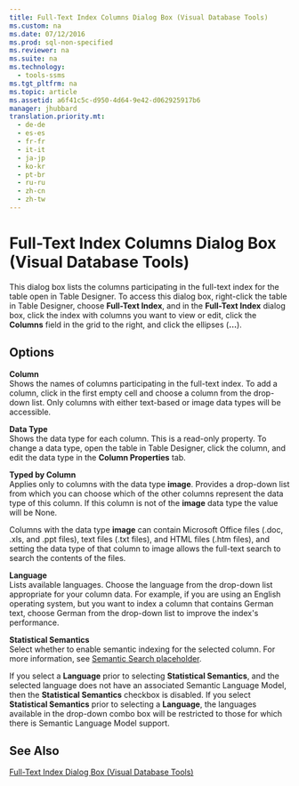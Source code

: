 ```yaml
---
title: Full-Text Index Columns Dialog Box (Visual Database Tools)
ms.custom: na
ms.date: 07/12/2016
ms.prod: sql-non-specified
ms.reviewer: na
ms.suite: na
ms.technology: 
  - tools-ssms
ms.tgt_pltfrm: na
ms.topic: article
ms.assetid: a6f41c5c-d950-4d64-9e42-d062925917b6
manager: jhubbard
translation.priority.mt: 
  - de-de
  - es-es
  - fr-fr
  - it-it
  - ja-jp
  - ko-kr
  - pt-br
  - ru-ru
  - zh-cn
  - zh-tw
---
```

# Full-Text Index Columns Dialog Box (Visual Database Tools)
This dialog box lists the columns participating in the full\-text index for the table open in Table Designer. To access this dialog box, right\-click the table in Table Designer, choose **Full\-Text Index**, and in the **Full\-Text Index** dialog box, click the index with columns you want to view or edit, click the **Columns** field in the grid to the right, and click the ellipses (**…**).  
  
## Options  
**Column**  
Shows the names of columns participating in the full\-text index. To add a column, click in the first empty cell and choose a column from the drop\-down list. Only columns with either text\-based or image data types will be accessible.  
  
**Data Type**  
Shows the data type for each column. This is a read\-only property. To change a data type, open the table in Table Designer, click the column, and edit the data type in the **Column Properties** tab.  
  
**Typed by Column**  
Applies only to columns with the data type **image**. Provides a drop\-down list from which you can choose which of the other columns represent the data type of this column. If this column is not of the **image** data type the value will be None.  
  
Columns with the data type **image** can contain Microsoft Office files (.doc, .xls, and .ppt files), text files (.txt files), and HTML files (.htm files), and setting the data type of that column to image allows the full\-text search to search the contents of the files.  
  
**Language**  
Lists available languages. Choose the language from the drop\-down list appropriate for your column data. For example, if you are using an English operating system, but you want to index a column that contains German text, choose German from the drop\-down list to improve the index's performance.  
  
**Statistical Semantics**  
Select whether to enable semantic indexing for the selected column. For more information, see [Semantic Search placeholder](assetId:///cd8faa9d-07db-420d-93f4-a2ea7c974b97).  
  
If you select a **Language** prior to selecting **Statistical Semantics**, and the selected language does not have an associated Semantic Language Model, then the **Statistical Semantics** checkbox is disabled. If you select **Statistical Semantics** prior to selecting a **Language**, the languages available in the drop\-down combo box will be restricted to those for which there is Semantic Language Model support.  
  
## See Also  
[Full-Text Index Dialog Box &#40;Visual Database Tools&#41;](../content/Full-Text-Index-Dialog-Box--Visual-Database-Tools-.md)  
  
